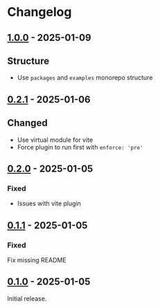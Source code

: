 # Changelog

## [1.0.0] - 2025-01-09

## Structure

- Use `packages` and `examples` monorepo structure

## [0.2.1] - 2025-01-06

## Changed

- Use virtual module for vite
- Force plugin to run first with `enforce: 'pre'`

## [0.2.0] - 2025-01-05

### Fixed

- Issues with vite plugin

## [0.1.1] - 2025-01-05

### Fixed

Fix missing README

## [0.1.0] - 2025-01-05

Initial release.

[1.0.0]: https://github.com/shellicar/build-version/releases/tag/1.0.0
[0.2.1]: https://github.com/shellicar/build-version/releases/tag/0.2.1
[0.2.0]: https://github.com/shellicar/build-version/releases/tag/0.2.0
[0.1.1]: https://github.com/shellicar/build-version/releases/tag/0.1.1
[0.1.0]: https://github.com/shellicar/build-version/releases/tag/0.1.0
